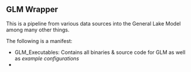 ## GLM Wrapper

This is a pipeline from various data sources into the General Lake Model among many other things.

The following is a manifest:

- GLM_Executables: Contains all binaries & source code for GLM as well as *example configurations*
- 
